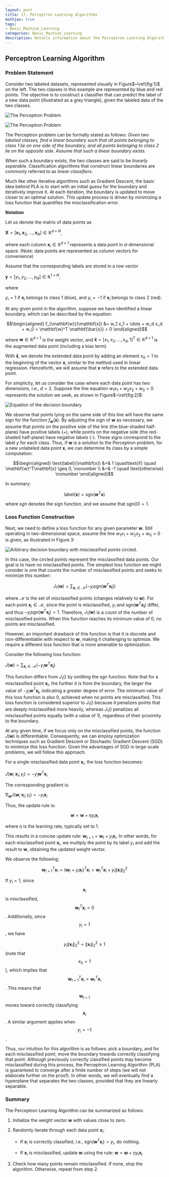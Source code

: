 ```yaml
---
layout: post
title: 17. Perceptron Learning Algorithms
mathjax: true
tags:
- Basic_Machine_Learning
categories: Basic_Machine_Learning
description: Details information about the Perceptron Learning Algorithms
---
```


## Perceptron Learning Algorithm

### Problem Statement

Consider two labeled datasets, represented visually in
Figure$~\ref{fig:1}$ on the left. The two classes in this example are
represented by blue and red points. The objective is to construct a
classifier that can predict the label of a new data point (illustrated
as a grey triangle), given the labeled data of the two classes.

![The Perceptron Problem](/MLDL/assets/img/pla/pla1.png)

![The Perceptron Problem](/MLDL/assets/img/pla/pla2.png)

The Perceptron problem can be formally stated as follows: *Given two
labeled classes, find a linear boundary such that all points belonging
to class 1 lie on one side of the boundary, and all points belonging to
class 2 lie on the opposite side. Assume that such a linear boundary
exists.*

When such a boundary exists, the two classes are said to be *linearly
separable*. Classification algorithms that construct linear boundaries
are commonly referred to as *linear classifiers*.

Much like other iterative algorithms such as Gradient Descent, the basic
idea behind PLA is to start with an initial guess for the boundary and
iteratively improve it. At each iteration, the boundary is updated to
move closer to an optimal solution. This update process is driven by
minimizing a loss function that quantifies the misclassification error.

**Notation**

Let us denote the matrix of data points as

$\mathbf{X} = [\mathbf{x}_1, \mathbf{x}_2, \dots, \mathbf{x}_N] \in \mathbb{R}^{d \times N}$,

where each column $\mathbf{x}_i \in \mathbb{R}^{d \times 1}$ represents
a data point in $d$-dimensional space. (Note: data points are
represented as column vectors for convenience)

Assume that the corresponding labels are stored in a row vector

$\mathbf{y} = [y_1, y_2, \dots, y_N] \in \mathbb{R}^{1 \times N}$, 

where

$y_i = 1$ if $\mathbf{x}_i$ 
belongs to class 1 (blue), and $y_i = -1$ if
$\mathbf{x}_i$ belongs to class 2 (red).

At any given point in the algorithm, suppose we have identified a linear
boundary, which can be described by the equation: 

$$\begin{aligned}
f_{\mathbf{w}}(\mathbf{x}) &= w_1 x_1 + \dots + w_d x_d + w_0 = \mathbf{w}^T \mathbf{\bar{x}} = 0
\end{aligned}$$

where $\mathbf{w} \in \mathbb{R}^{d+1}$ is the weight vector, and
$\mathbf{\bar{x}} = [x_1, x_2, \dots, x_d, 1]^T \in \mathbb{R}^{d+1}$ is
the augmented data point (including a bias term).

With $\mathbf{\bar{x}}$, we denote the extended data point by adding an
element $x_0 = 1$ to the beginning of the vector $\mathbf{x}$, similar
to the method used in linear regression. Henceforth, we will assume that
$\mathbf{x}$ refers to the extended data point.

For simplicity, let us consider the case where each data point has two
dimensions, i.e., $d = 2$. Suppose the line equation
$w_1 x_1 + w_2 x_2 + w_0 = 0$ represents the solution we seek, as shown
in Figure$~\ref{fig:2}$:

![Equation of the decision boundary](/MLDL/assets/img/pla/pla4.png)

We observe that points lying on the same side of this line will have the
same sign for the function $f_{\mathbf{w}}(\mathbf{x})$. By adjusting
the sign of $\mathbf{w}$ as necessary, we assume that points on the
positive side of the line (the blue-shaded half-plane) have positive
labels (+), while points on the negative side (the red-shaded
half-plane) have negative labels (-). These signs correspond to the
label $y$ for each class. Thus, if $\mathbf{w}$ is a solution to the
Perceptron problem, for a new unlabeled data point $\mathbf{x}$, we can
determine its class by a simple computation: 

$$\begin{aligned}
\text{label}(\mathbf{x}) &=& 1 \quad\text{if} \quad \mathbf{w}^T\mathbf{x} \geq 0, \nonumber \\
&=& -1 \quad \text{otherwise} \nonumber
\end{aligned}$$

In summary:

$$\text{label}(\mathbf{x}) = \text{sgn}(\mathbf{w}^T\mathbf{x})$$

where $\textit{sgn}$ denotes the sign function, and we assume that
$\text{sgn}(0) = 1$.

### Loss Function Construction

Next, we need to define a loss function for any given parameter
$\mathbf{w}$. Still operating in two-dimensional space, assume the line
$w_1 x_1 + w_2 x_2 + w_0 = 0$ is given, as illustrated in Figure 3:

![Arbitrary decision boundary with misclassified points circled.](/MLDL/assets/img/pla/pla3.png)

In this case, the circled points represent the misclassified data
points. Our goal is to have no misclassified points. The simplest loss
function we might consider is one that counts the number of
misclassified points and seeks to minimize this number:

$$J_1(\mathbf{w}) = \sum_{\mathbf{x}_i \in \mathcal{M}} (-y_i\text{sgn}(\mathbf{w}^T\mathbf{x_i}))$$

where $\mathcal{M}$ is the set of misclassified points (changes
relatively to $\mathbf{w}$). For each point
$\mathbf{x}_i \in \mathcal{M}$, since the point is misclassified, $y_i$
and $\text{sgn}(\mathbf{w}^T\mathbf{x_i})$ differ, and thus
$-y_i\text{sgn}(\mathbf{w}^T\mathbf{x_i}) = 1$. Therefore,
$J_1(\mathbf{w})$ is a count of the number of misclassified points. When
this function reaches its minimum value of 0, no points are
misclassified.

However, an important drawback of this function is that it is discrete
and non-differentiable with respect to $\mathbf{w}$, making it
challenging to optimize. We require a different loss function that is
more amenable to optimization.

Consider the following loss function:

$J(\mathbf{w}) = \sum_{\mathbf{x}_i \in \mathcal{M}} (-y_i\mathbf{w}^T\mathbf{x_i})$

This function differs from $J_1()$ by omitting the $\text{sgn}$
function. Note that for a misclassified point $\mathbf{x}_i$, the
further it is from the boundary, the larger the value of
$-y_i\mathbf{w}^T\mathbf{x_i}$, indicating a greater degree of error.
The minimum value of this loss function is also 0, achieved when no
points are misclassified. This loss function is considered superior to
$J_1()$ because it penalizes points that are deeply misclassified more
heavily, whereas $J_1()$ penalizes all misclassified points equally
(with a value of 1), regardless of their proximity to the boundary.

At any given time, if we focus only on the misclassified points, the
function $J(\mathbf{w})$ is differentiable. Consequently, we can employ
optimization techniques such as Gradient Descent or Stochastic Gradient
Descent (SGD) to minimize this loss function. Given the advantages of
SGD in large-scale problems, we will follow this approach.

For a single misclassified data point $\mathbf{x}_i$, the loss function
becomes:

$J(\mathbf{w}; \mathbf{x}_i; y_i) = -y_i\mathbf{w}^T\mathbf{x}_i$

The corresponding gradient is:

$\nabla_{\mathbf{w}}J(\mathbf{w}; \mathbf{x}_i; y_i) = -y_i\mathbf{x}_i$

Thus, the update rule is:

$$\mathbf{w} = \mathbf{w} + \eta y_i\mathbf{x}_i$$

where $\eta$ is the learning rate, typically set to 1.

This results in a concise update rule:
$\mathbf{w}_{t+1} = \mathbf{w}_t + y_i\mathbf{x}_i$. In other words, for
each misclassified point $\mathbf{x}_i$, we multiply the point by its
label $y_i$ and add the result to $\mathbf{w}$, obtaining the updated
weight vector.

We observe the following:

$$\mathbf{w}_{t+1}^T\mathbf{x}_i = (\mathbf{w}_t + y_i\mathbf{x}_i)^T\mathbf{x}_i = \mathbf{w}_t^T\mathbf{x}_i + y_i \|\mathbf{x}_i\|_2^2$$

If $y_i = 1$, since $$\mathbf{x}_i$$ is misclassified,
$$\mathbf{w}_t^T\mathbf{x}_i < 0$$. Additionally, since $$y_i = 1$$, we have

$$y_i \|\mathbf{x}_i\|_2^2 = \|\mathbf{x}_i\|_2^2 \geq 1$$ (note that
$$x_0 = 1$$), which implies that
$$\mathbf{w}_{t+1}^T\mathbf{x}_i > \mathbf{w}_t^T\mathbf{x}_i$$. This
means that $$\mathbf{w}_{t+1}$$ moves toward correctly classifying
$$\mathbf{x}_i$$. A similar argument applies when $$y_i = -1$$.

Thus, our intuition for this algorithm is as follows: pick a boundary,
and for each misclassified point, move the boundary towards correctly
classifying that point. Although previously correctly classified points
may become misclassified during this process, the Perceptron Learning
Algorithm (PLA) is guaranteed to converge after a finite number of steps
(we will not elaborate further on the proof). In other words, we will
eventually find a hyperplane that separates the two classes, provided
that they are linearly separable.


### Summary

The Perceptron Learning Algorithm can be summarized as follows:

1.  Initialize the weight vector $\mathbf{w}$ with values close to zero.

2.  Randomly iterate through each data point $\mathbf{x}_i$:

    -   If $\mathbf{x}_i$ is correctly classified, i.e.,
        $\text{sgn}(\mathbf{w}^T\mathbf{x}_i) = y_i$, do nothing.

    -   If $\mathbf{x}_i$ is misclassified, update $\mathbf{w}$ using
        the rule: $\mathbf{w} = \mathbf{w} + \eta y_i\mathbf{x}_i$

3.  Check how many points remain misclassified. If none, stop the
    algorithm. Otherwise, repeat from step 2.
